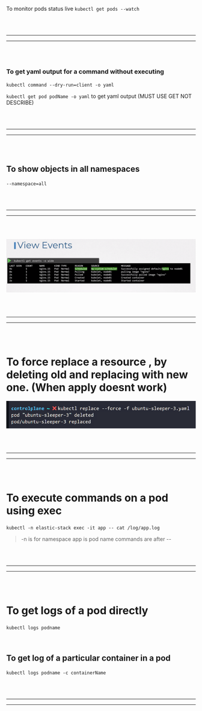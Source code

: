 To monitor pods status live 
`kubectl get pods --watch`

<br/>
<br/>

---

---
<br/>
<br/>


### To get yaml output for a command without executing 
`kubectl command --dry-run=client -o yaml`

`kubectl get pod podName -o yaml` to get yaml output (MUST USE GET NOT DESCRIBE)


<br/>
<br/>

---

---
<br/>
<br/>

## To show objects in all namespaces

`--namespace=all`


<br/>
<br/>

---

---
<br/>
<br/>


![](Images/Pasted%20image%2020230212035029.png)


<br/>
<br/>

---

---
<br/>
<br/>


# To force replace a resource , by deleting old and replacing with new one. (When apply doesnt work)

![](Images/Pasted%20image%2020230212202542.png)



<br/>
<br/>

---

---
<br/>
<br/>


# To execute commands on a pod using exec

`kubectl -n elastic-stack exec -it app -- cat /log/app.log`

> -n is for namespace
> app is pod name
> commands are after --


<br/>
<br/>

---

---
<br/>
<br/>


# To get logs of a pod directly

`kubectl logs podname `

<br/>

## To get log of a particular container in a pod

`kubectl logs podname -c containerName`

<br/>
<br/>

---

---
<br/>
<br/>


